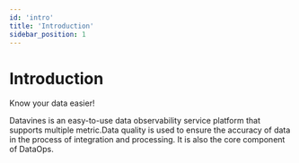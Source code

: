 ```yaml
---
id: 'intro'
title: 'Introduction'
sidebar_position: 1
---
```


# Introduction
Know your data easier!

Datavines is an easy-to-use data observability service platform that supports multiple metric.Data quality is used to ensure the accuracy of data in the process of integration and processing. It is also the core component of DataOps. 

